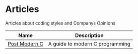 # Articles
Articles about coding styles  and Companys Opinions

| Name | Description 
| --- | ---
| [Post Modern C](/articles/post-modern-c.md) | A guide to modern C programming